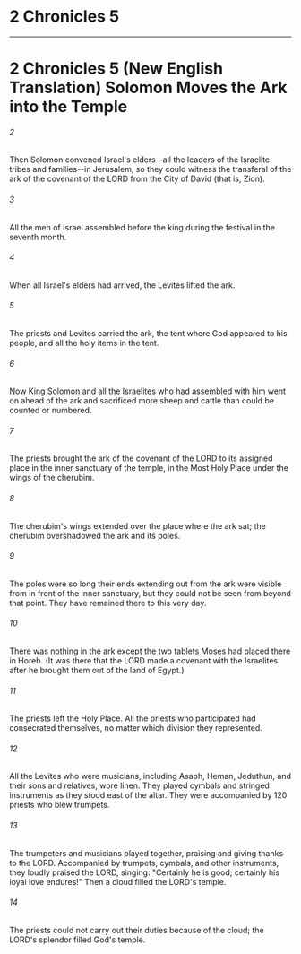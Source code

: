 # 2 Chronicles 5
***

# 2 Chronicles 5 (New English Translation) Solomon Moves the Ark into the Temple 

###### 2 
Then Solomon convened Israel's elders--all the leaders of the Israelite tribes and families--in Jerusalem, so they could witness the transferal of the ark of the covenant of the LORD from the City of David (that is, Zion). 

###### 3 
All the men of Israel assembled before the king during the festival in the seventh month. 

###### 4 
When all Israel's elders had arrived, the Levites lifted the ark. 

###### 5 
The priests and Levites carried the ark, the tent where God appeared to his people, and all the holy items in the tent. 

###### 6 
Now King Solomon and all the Israelites who had assembled with him went on ahead of the ark and sacrificed more sheep and cattle than could be counted or numbered. 

###### 7 
The priests brought the ark of the covenant of the LORD to its assigned place in the inner sanctuary of the temple, in the Most Holy Place under the wings of the cherubim. 

###### 8 
The cherubim's wings extended over the place where the ark sat; the cherubim overshadowed the ark and its poles. 

###### 9 
The poles were so long their ends extending out from the ark were visible from in front of the inner sanctuary, but they could not be seen from beyond that point. They have remained there to this very day. 

###### 10 
There was nothing in the ark except the two tablets Moses had placed there in Horeb. (It was there that the LORD made a covenant with the Israelites after he brought them out of the land of Egypt.) 

###### 11 
The priests left the Holy Place. All the priests who participated had consecrated themselves, no matter which division they represented. 

###### 12 
All the Levites who were musicians, including Asaph, Heman, Jeduthun, and their sons and relatives, wore linen. They played cymbals and stringed instruments as they stood east of the altar. They were accompanied by 120 priests who blew trumpets. 

###### 13 
The trumpeters and musicians played together, praising and giving thanks to the LORD. Accompanied by trumpets, cymbals, and other instruments, they loudly praised the LORD, singing: "Certainly he is good; certainly his loyal love endures!" Then a cloud filled the LORD's temple. 

###### 14 
The priests could not carry out their duties because of the cloud; the LORD's splendor filled God's temple.

